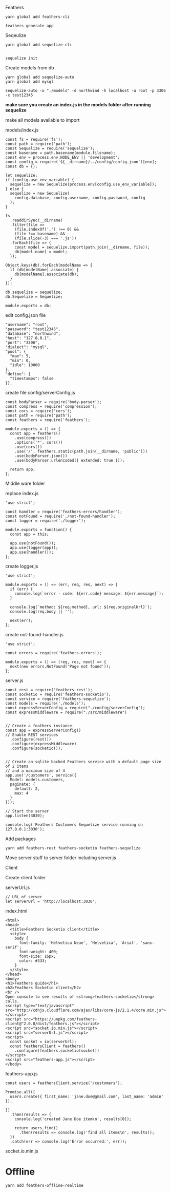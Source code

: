Feathers

    yarn global add feathers-cli

    feathers generate app

Seqeulize 

    yarn global add sequelize-cli


    sequelize init

Create models from db

    yarn global add sequelize-auto 
    yarn global add mysql

    sequelize-auto -o "./models" -d northwind -h localhost -u root -p 3306 -x test12345


**make sure you create an index.js in the models folder after running sequelize**


make all models available to import

models/index.js


	const fs = require('fs');
	const path = require('path');
	const Sequelize = require('sequelize');
	const basename = path.basename(module.filename);
	const env = process.env.NODE_ENV || 'development';
	const config = require(`${__dirname}/../config/config.json`)[env];
	const db = {};
	
	let sequelize;
	if (config.use_env_variable) {
	  sequelize = new Sequelize(process.env[config.use_env_variable]);
	} else {
	  sequelize = new Sequelize(
	    config.database, config.username, config.password, config
	  );
	}
	
	fs
	  .readdirSync(__dirname)
	  .filter(file =>
	    (file.indexOf('.') !== 0) &&
	    (file !== basename) &&
	    (file.slice(-3) === '.js'))
	  .forEach(file => {
	    const model = sequelize.import(path.join(__dirname, file));
	    db[model.name] = model;
	  });
	
	Object.keys(db).forEach(modelName => {
	  if (db[modelName].associate) {
	    db[modelName].associate(db);
	  }
	});
	
	db.sequelize = sequelize;
	db.Sequelize = Sequelize;
	
	module.exports = db;


edit config.json file

    "username": "root",
    "password": "test12345",
    "database": "northwind",
    "host": "127.0.0.1",
    "port": "3306",
    "dialect": "mysql",
    "pool": {
      "max": 5,
      "min": 0,
      "idle": 10000
    },
    "define": {
      "timestamps": false
    }},


create file config/serverConfig.js


	const bodyParser = require('body-parser');
	const compress = require('compression');
	const cors = require('cors');
	const path = require('path');
	const feathers = require('feathers');
	
	module.exports = () => {
	  const app = feathers()
	    .use(compress())
	    .options('*', cors())
	    .use(cors())
	    .use('/', feathers.static(path.join(__dirname, 'public')))
	    .use(bodyParser.json())
	    .use(bodyParser.urlencoded({ extended: true }));
	
	  return app;
	};


Middle ware folder

replace index.js

	'use strict';
	
	const handler = require('feathers-errors/handler');
	const notFound = require('./not-found-handler');
	const logger = require('./logger');
	
	module.exports = function() {
	  const app = this;
	
	  app.use(notFound());
	  app.use(logger(app));
	  app.use(handler());
	};

create logger.js

	'use strict';
	
	module.exports = () => (err, req, res, next) => {
	  if (err) {
	    console.log(`error - code: ${err.code} message: ${err.message}`);
	  }
	  
	  console.log(`method: ${req.method}, url: ${req.originalUrl}`);
	  console.log(req.body || '');
	  
	  next(err);
	};


create not-found-handler.js

	'use strict';
	
	const errors = require('feathers-errors');
	
	module.exports = () => (req, res, next) => {
	  next(new errors.NotFound('Page not found'));
	};

server.js

	const rest = require('feathers-rest');
	const socketio = require('feathers-socketio');
	const service = require('feathers-sequelize');
	const models = require('./models');
	const expressServerConfig = require("./config/serverConfig");
	const expressMiddleware = require("./src/middleware")
	
	
	// Create a feathers instance.
	const app = expressServerConfig()
	// Enable REST services
	  .configure(rest())
	  .configure(expressMiddleware)
	  .configure(socketio());
	
	
	// Create an sqlite backed Feathers service with a default page size of 2 items
	// and a maximum size of 4
	app.use('/customers', service({
	  Model: models.customers,
	  paginate: {
	    default: 2,
	    max: 4
	  }
	}));
	
	// Start the server
	app.listen(3030);
	
	console.log('Feathers Customers Sequelize service running on 127.0.0.1:3030');

Add packages

    yarn add feathers-rest feathers-socketio feathers-sequelize

Move server stuff to server folder including server.js

Client 

Create client folder

serverUrl.js

	// URL of server
	let serverUrl = 'http://localhost:3030';


index.html

	<html>
	<head>
	  <title>Feathers Socketio client</title>
	  <style>
	    body {
	      font-family: 'Helvetica Neue', 'Helvetica', 'Arial', 'sans-serif';
	      font-weight: 400;
	      font-size: 16px;
	      color: #333;
	    }
	  </style>
	</head>
	<body>
	<h1>Feathers guide</h1>
	<h2>Feathers Socketio client</h2>
	<br />
	Open console to see results of <strong>feathers-socketio</strong> calls.
	<script type="text/javascript" src="http://cdnjs.cloudflare.com/ajax/libs/core-js/2.1.4/core.min.js"></script>
	<script src="https://unpkg.com/feathers-client@^2.0.0/dist/feathers.js"></script>
	<script src="socket.io.min.js"></script>
	<script src="serverUrl.js"></script>
	<script>
	  const socket = io(serverUrl);
	  const feathersClient = feathers()
	    .configure(feathers.socketio(socket))
	</script>
	<script src="feathers-app.js"></script>
	</body>


feathers-app.js


	const users = feathersClient.service('/customers');
	
	Promise.all([
	  users.create({ first_name: 'jane.doe@gmail.com', last_name: 'admin' }),
	
	])
	  .then(results => {
	    console.log('created Jane Doe item\n', results[0]);
	
	    return users.find()
	      .then(results => console.log('find all items\n', results));
	  })
	  .catch(err => console.log('Error occurred:', err));

socket.io.min.js


# Offline #

    yarn add feathers-offline-realtime